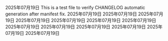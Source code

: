 
2025年07月19日
This is a test file to verify CHANGELOG automatic generation after manifest fix.
2025年07月19日
2025年07月19日
2025年07月19日
2025年07月19日
2025年07月19日
2025年07月19日
2025年07月19日
2025年07月19日
2025年07月19日
2025年07月19日
2025年07月19日
2025年07月19日
2025年07月19日
